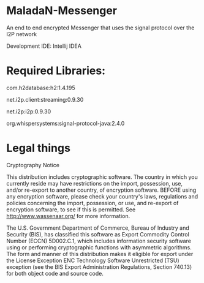 # MaladaN-Messenger
An end to end encrypted Messenger that uses the signal protocol over the I2P network

Development IDE: Intellij IDEA

# Required Libraries:
com.h2database:h2:1.4.195

net.i2p.client:streaming:0.9.30

net.i2p:i2p:0.9.30

org.whispersystems:signal-protocol-java:2.4.0

# Legal things
Cryptography Notice

This distribution includes cryptographic software. The country in which you currently reside may have restrictions on the import, possession, use, and/or re-export to another country, of encryption software. BEFORE using any encryption software, please check your country's laws, regulations and policies concerning the import, possession, or use, and re-export of encryption software, to see if this is permitted. See http://www.wassenaar.org/ for more information.

The U.S. Government Department of Commerce, Bureau of Industry and Security (BIS), has classified this software as Export Commodity Control Number (ECCN) 5D002.C.1, which includes information security software using or performing cryptographic functions with asymmetric algorithms. The form and manner of this distribution makes it eligible for export under the License Exception ENC Technology Software Unrestricted (TSU) exception (see the BIS Export Administration Regulations, Section 740.13) for both object code and source code.
